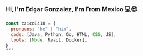 ### Hi, I'm Edgar Gonzalez, I'm From Mexico 💻😎
```js
const caico1418 = {
  pronouns: "he" | "him",
  code: [Java, Python, Go, HTML, CSS, JS],
  tools: [Node, React, Docker],
}
´´´
